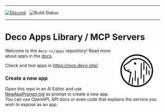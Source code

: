 <hr/> 
 
<a href="https://deco.cx/discord" target="_blank"><img alt="Discord" src="https://img.shields.io/discord/985687648595243068?label=Discord&color=7289da" /></a>
&nbsp;
![Build Status](https://github.com/deco-cx/apps/workflows/ci/badge.svg?event=push&branch=main)

<hr/>

# Deco **Apps** Library / MCP Servers

<img align="right" src="/assets/logo.svg" height="150px" alt="The Deco Framework logo: A capybara in its natural habitat">

Welcome to the `deco-cx/apps` repository!  Read more about apps in the [docs](https://www.deco.cx/docs/en/concepts/app).

Check and test apps in https://mcp.deco.site/.

### Create a new app

Open this repo in an AI Editor and use [NewAppPrompt.md](NewAppPrompt.md) as prompt to create a new app. You can use OpenAPI, API docs or even code that explains the service you wish to expose as an app.
